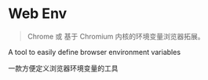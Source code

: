 # Web Env

> Chrome 或 基于 Chromium 内核的环境变量浏览器拓展。

A tool to easily define browser environment variables

一款方便定义浏览器环境变量的工具
